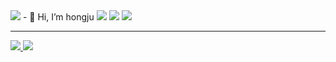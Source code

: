 <img src="https://capsule-render.vercel.app/api?type=waving&color=auto&height=300&section=header&text=hongju%20&fontSize=90" />   
- 👋 Hi, I’m hongju   
<img src="https://img.shields.io/badge/-Github-999999?style=flat&logo=github" />
<img src="https://img.shields.io/badge/-javascript-999999?style=flat&logo=javascript" />
<img src="https://img.shields.io/badge/-java-999999?style=flat&logo=java" />
<!---
cherish10/cherish10 is a ✨ special ✨ repository because its `README.md` (this file) appears on your GitHub profile.
You can click the Preview link to take a look at your changes.
--->

---   
   
<a href="https://github.com/cherish10">   
  <img src="https://github-readme-stats.vercel.app/api/top-langs/?username=cherish10&layout=compact" />   
</a>   
      

<img src="https://capsule-render.vercel.app/api?type=waving&section=footer" />
